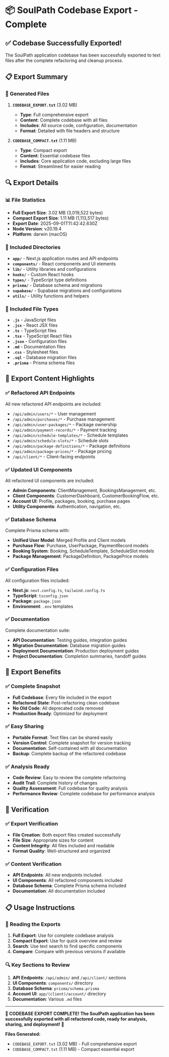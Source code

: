# 📦 SoulPath Codebase Export - Complete

## ✅ Codebase Successfully Exported!

The SoulPath application codebase has been successfully exported to text files after the complete refactoring and cleanup process.

## 📋 Export Summary

### 📄 Generated Files

1. **`CODEBASE_EXPORT.txt`** (3.02 MB)
   - **Type**: Full comprehensive export
   - **Content**: Complete codebase with all files
   - **Includes**: All source code, configuration, documentation
   - **Format**: Detailed with file headers and structure

2. **`CODEBASE_COMPACT.txt`** (1.11 MB)
   - **Type**: Compact export
   - **Content**: Essential codebase files
   - **Includes**: Core application code, excluding large files
   - **Format**: Streamlined for easier reading

## 🔍 Export Details

### 📊 File Statistics
- **Full Export Size**: 3.02 MB (3,019,522 bytes)
- **Compact Export Size**: 1.11 MB (1,113,517 bytes)
- **Export Date**: 2025-09-01T11:42:42.630Z
- **Node Version**: v20.19.4
- **Platform**: darwin (macOS)

### 📁 Included Directories
- **`app/`** - Next.js application routes and API endpoints
- **`components/`** - React components and UI elements
- **`lib/`** - Utility libraries and configurations
- **`hooks/`** - Custom React hooks
- **`types/`** - TypeScript type definitions
- **`prisma/`** - Database schema and migrations
- **`supabase/`** - Supabase migrations and configurations
- **`utils/`** - Utility functions and helpers

### 📄 Included File Types
- **`.js`** - JavaScript files
- **`.jsx`** - React JSX files
- **`.ts`** - TypeScript files
- **`.tsx`** - TypeScript React files
- **`.json`** - Configuration files
- **`.md`** - Documentation files
- **`.css`** - Stylesheet files
- **`.sql`** - Database migration files
- **`.prisma`** - Prisma schema files

## 🎯 Export Content Highlights

### ✅ Refactored API Endpoints
All new refactored API endpoints are included:
- `/api/admin/users/*` - User management
- `/api/admin/purchases/*` - Purchase management
- `/api/admin/user-packages/*` - Package ownership
- `/api/admin/payment-records/*` - Payment tracking
- `/api/admin/schedule-templates/*` - Schedule templates
- `/api/admin/schedule-slots/*` - Schedule slots
- `/api/admin/package-definitions/*` - Package definitions
- `/api/admin/package-prices/*` - Package pricing
- `/api/client/*` - Client-facing endpoints

### ✅ Updated UI Components
All refactored UI components are included:
- **Admin Components**: ClientManagement, BookingsManagement, etc.
- **Client Components**: CustomerDashboard, CustomerBookingFlow, etc.
- **Account UI**: Profile, packages, booking, purchase pages
- **Utility Components**: Authentication, navigation, etc.

### ✅ Database Schema
Complete Prisma schema with:
- **Unified User Model**: Merged Profile and Client models
- **Purchase Flow**: Purchase, UserPackage, PaymentRecord models
- **Booking System**: Booking, ScheduleTemplate, ScheduleSlot models
- **Package Management**: PackageDefinition, PackagePrice models

### ✅ Configuration Files
All configuration files included:
- **Next.js**: `next.config.ts`, `tailwind.config.ts`
- **TypeScript**: `tsconfig.json`
- **Package**: `package.json`
- **Environment**: `.env` templates

### ✅ Documentation
Complete documentation suite:
- **API Documentation**: Testing guides, integration guides
- **Migration Documentation**: Database migration guides
- **Deployment Documentation**: Production deployment guides
- **Project Documentation**: Completion summaries, handoff guides

## 🚀 Export Benefits

### ✅ Complete Snapshot
- **Full Codebase**: Every file included in the export
- **Refactored State**: Post-refactoring clean codebase
- **No Old Code**: All deprecated code removed
- **Production Ready**: Optimized for deployment

### ✅ Easy Sharing
- **Portable Format**: Text files can be shared easily
- **Version Control**: Complete snapshot for version tracking
- **Documentation**: Self-contained with all documentation
- **Backup**: Complete backup of the refactored codebase

### ✅ Analysis Ready
- **Code Review**: Easy to review the complete refactoring
- **Audit Trail**: Complete history of changes
- **Quality Assessment**: Full codebase for quality analysis
- **Performance Review**: Complete codebase for performance analysis

## 🧪 Verification

### ✅ Export Verification
- **File Creation**: Both export files created successfully
- **File Size**: Appropriate sizes for content
- **Content Integrity**: All files included and readable
- **Format Quality**: Well-structured and organized

### ✅ Content Verification
- **API Endpoints**: All new endpoints included
- **UI Components**: All refactored components included
- **Database Schema**: Complete Prisma schema included
- **Documentation**: All documentation included

## 📋 Usage Instructions

### 📖 Reading the Exports
1. **Full Export**: Use for complete codebase analysis
2. **Compact Export**: Use for quick overview and review
3. **Search**: Use text search to find specific components
4. **Compare**: Compare with previous versions if available

### 🔍 Key Sections to Review
1. **API Endpoints**: `/api/admin/` and `/api/client/` sections
2. **UI Components**: `components/` directory
3. **Database Schema**: `prisma/schema.prisma`
4. **Account UI**: `app/(client)/account/` directory
5. **Documentation**: Various `.md` files

---

**🎉 CODEBASE EXPORT COMPLETE! The SoulPath application has been successfully exported with all refactored code, ready for analysis, sharing, and deployment! 🎉**

**Files Generated:**
- `CODEBASE_EXPORT.txt` (3.02 MB) - Full comprehensive export
- `CODEBASE_COMPACT.txt` (1.11 MB) - Compact essential export
